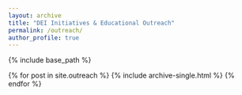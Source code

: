 ```yaml
---
layout: archive
title: "DEI Initiatives & Educational Outreach"
permalink: /outreach/
author_profile: true
---
```


{% include base_path %}


{% for post in site.outreach %}
  {% include archive-single.html %}
{% endfor %}

